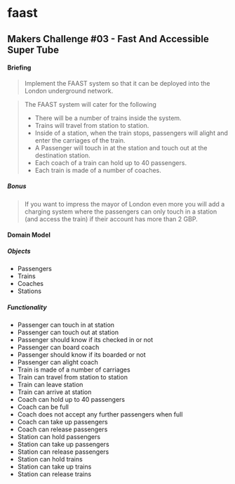 faast
=====

Makers Challenge #03 - Fast And Accessible Super Tube
-----------------------------------------------------

#### Briefing
> Implement the FAAST system so that it can be 
> deployed into the London underground network.

> The FAAST system will cater for the following
> - There will be a number of trains inside the system.
> - Trains will travel from station to station.
> - Inside of a station, when the train stops, passengers will 
> alight and enter the carriages of the train.
> - A Passenger will touch in at the station and touch out at the destination station.
> - Each coach of a train can hold up to 40 passengers.
> - Each train is made of a number of coaches.

##### Bonus
> If you want to impress the mayor of London even more you will add a 
> charging system where the passengers can only touch in a station 
> (and access the train) if their account has more than 2 GBP.


#### Domain Model
##### Objects
- Passengers
- Trains
- Coaches
- Stations

##### Functionality
- Passenger can touch in at station
- Passenger can touch out at station
- Passenger should know if its checked in or not
- Passenger can board coach
- Passenger should know if its boarded or not
- Passenger can alight coach
- Train is made of a number of carriages
- Train can travel from station to station
- Train can leave station
- Train can arrive at station
- Coach can hold up to 40 passengers
- Coach can be full
- Coach does not accept any further passengers when full
- Coach can take up passengers
- Coach can release passengers
- Station can hold passengers
- Station can take up passengers
- Station can release passengers
- Station can hold trains
- Station can take up trains
- Station can release trains
